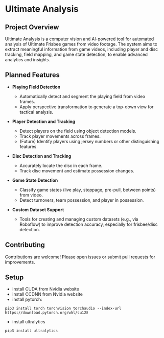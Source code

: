 # Ultimate Analysis

## Project Overview

Ultimate Analysis is a computer vision and AI-powered tool for automated analysis of Ultimate Frisbee games from video footage. The system aims to extract meaningful information from game videos, including player and disc tracking, field mapping, and game state detection, to enable advanced analytics and insights.

## Planned Features

- **Playing Field Detection**
  - Automatically detect and segment the playing field from video frames.
  - Apply perspective transformation to generate a top-down view for tactical analysis.

- **Player Detection and Tracking**
  - Detect players on the field using object detection models.
  - Track player movements across frames.
  - (Future) Identify players using jersey numbers or other distinguishing features.

- **Disc Detection and Tracking**
  - Accurately locate the disc in each frame.
  - Track disc movement and estimate possession changes.

- **Game State Detection**
  - Classify game states (live play, stoppage, pre-pull, between points) from video.
  - Detect turnovers, team possession, and player in possession.

- **Custom Dataset Support**
  - Tools for creating and managing custom datasets (e.g., via Roboflow) to improve detection accuracy, especially for frisbee/disc detection.

## Contributing

Contributions are welcome! Please open issues or submit pull requests for improvements.

## Setup
- install CUDA from Nvidia website
- install CCDNN from Nvidia website
- install pytorch:
```
pip3 install torch torchvision torchaudio --index-url https://download.pytorch.org/whl/cu128
```
- install ultralytics
```
pip3 install ultralytics
```